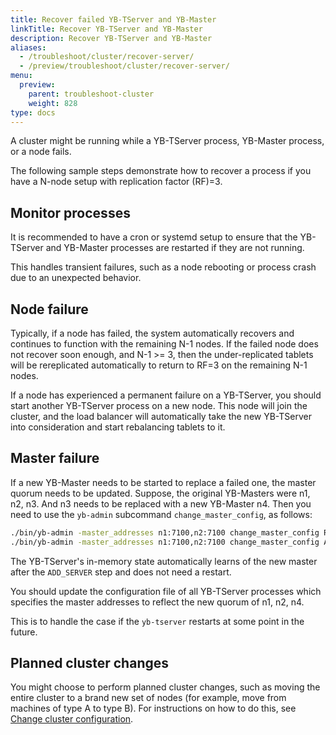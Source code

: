 ```yaml
---
title: Recover failed YB-TServer and YB-Master
linkTitle: Recover YB-TServer and YB-Master
description: Recover YB-TServer and YB-Master
aliases:
  - /troubleshoot/cluster/recover-server/
  - /preview/troubleshoot/cluster/recover-server/
menu:
  preview:
    parent: troubleshoot-cluster
    weight: 828
type: docs
---
```


A cluster might be running while a YB-TServer process, YB-Master process, or a node fails.

The following sample steps demonstrate how to recover a process if you have a N-node setup with replication factor (RF)=3.

## Monitor processes

It is recommended to have a cron or systemd setup to ensure that the YB-TServer and YB-Master processes are restarted if they are not running.

This handles transient failures, such as a node rebooting or process crash due to an unexpected behavior.

## Node failure

Typically, if a node has failed, the system automatically recovers and continues to function with the remaining N-1 nodes. If the failed node does not recover soon enough, and N-1 >= 3, then the under-replicated tablets will be rereplicated automatically to return to RF=3 on the remaining N-1 nodes.

If a node has experienced a permanent failure on a YB-TServer, you should start another YB-TServer process on a new node. This node will join the cluster, and the load balancer will automatically take the new YB-TServer into consideration and start rebalancing tablets to it.

## Master failure

If a new YB-Master needs to be started to replace a failed one, the master quorum needs to be updated.
Suppose, the original YB-Masters were n1, n2, n3. And n3 needs to be replaced with a new YB-Master n4. Then you need to use the `yb-admin` subcommand `change_master_config`, as follows:

```sh
./bin/yb-admin -master_addresses n1:7100,n2:7100 change_master_config REMOVE_SERVER n3 7100
./bin/yb-admin -master_addresses n1:7100,n2:7100 change_master_config ADD_SERVER n4 7100
```

The YB-TServer's in-memory state automatically learns of the new master after the `ADD_SERVER` step and does not need a restart.

You should update the configuration file of all YB-TServer processes which specifies the master addresses to reflect the new quorum of n1, n2, n4.

This is to handle the case if the `yb-tserver` restarts at some point in the future.

## Planned cluster changes

You might choose to perform planned cluster changes, such as moving the entire cluster to a brand new set of nodes (for example, move from machines of type A to type B). For instructions on how to do this, see [Change cluster configuration](../../../manage/change-cluster-config/).
